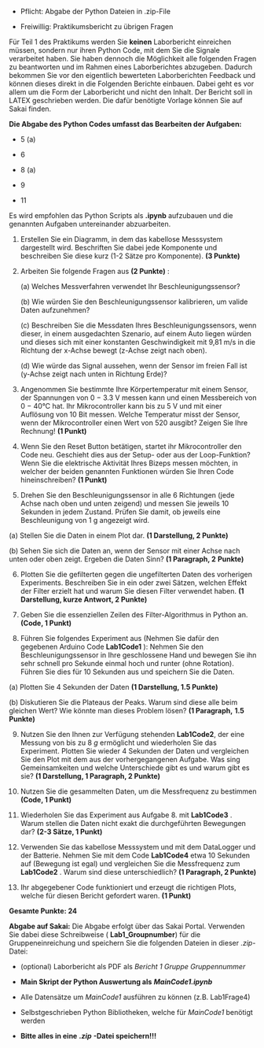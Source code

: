 
  - Pflicht: Abgabe der Python Dateien in .zip-File

  - Freiwillig: Praktikumsbericht zu übrigen Fragen

Für Teil 1 des Praktikums werden Sie **keinen** Laborbericht einreichen müssen, sondern nur ihren Python Code, mit dem Sie die Signale verarbeitet haben. Sie haben dennoch die Möglichkeit alle folgenden Fragen zu beantworten und im Rahmen eines Laborberichtes abzugeben. Dadurch bekommen Sie vor den eigentlich bewerteten Laborberichten Feedback und können dieses direkt in die Folgenden Berichte einbauen. Dabei geht es vor allem um die Form der Laborbericht und nicht den Inhalt. Der Bericht soll in LATEX geschrieben werden. Die dafür benötigte Vorlage können Sie auf Sakai finden.

**Die Abgabe des Python Codes umfasst das Bearbeiten der Aufgaben:**

  - 5 (a)

  - 6

  - 8 (a)

  - 9

  - 11

Es wird empfohlen das Python Scripts als **.ipynb** aufzubauen und die genannten Aufgaben untereinander abzuarbeiten.

1. Erstellen Sie ein Diagramm, in dem das kabellose Messsystem dargestellt
wird. Beschriften Sie dabei jede Komponente und beschreiben Sie diese kurz
(1-2 Sätze pro Komponente). **(3 Punkte)**

2. Arbeiten Sie folgende Fragen aus **(2 Punkte)** :

    (a) Welches Messverfahren verwendet Ihr Beschleunigungssensor?

    (b) Wie würden Sie den Beschleunigungssensor kalibrieren, um valide Daten aufzunehmen?

    (c) Beschreiben Sie die Messdaten Ihres Beschleunigungssensors, wenn
dieser, in einem ausgedachten Szenario, auf einem Auto liegen würden
und dieses sich mit einer konstanten Geschwindigkeit mit 9,81 m/s in die Richtung der x-Achse bewegt (z-Achse zeigt nach oben).


    (d) Wie würde das Signal aussehen, wenn der Sensor im freien Fall ist
(y-Achse zeigt nach unten in Richtung Erde)?

3. Angenommen Sie bestimmte Ihre Körpertemperatur mit einem Sensor, der
Spannungen von 0 − 3.3 V messen kann und einen Messbereich von 0 − 40°C
hat. Ihr Mikrocontroller kann bis zu 5 V und mit einer Auflösung von 10
Bit messen. Welche Temperatur misst der Sensor, wenn der Mikrocontroller
einen Wert von 520 ausgibt? Zeigen Sie Ihre Rechnung! **(1 Punkt)**

4. Wenn Sie den Reset Button betätigen, startet ihr Mikrocontroller den Code
neu. Geschieht dies aus der Setup- oder aus der Loop-Funktion? Wenn Sie
die elektrische Aktivität Ihres Bizeps messen möchten, in welcher der beiden
genannten Funktionen würden Sie Ihren Code hineinschreiben? **(1 Punkt)**

5. Drehen Sie den Beschleunigungssensor in alle 6 Richtungen (jede Achse
nach oben und unten zeigend) und messen Sie jeweils 10 Sekunden in jedem
Zustand. Prüfen Sie damit, ob jeweils eine Beschleunigung von 1 g angezeigt
wird.

  (a) Stellen Sie die Daten in einem Plot dar. **(1 Darstellung, 2 Punkte)**

  (b) Sehen Sie sich die Daten an, wenn der Sensor mit einer Achse nach
unten oder oben zeigt. Ergeben die Daten Sinn? **(1 Paragraph, 2**
**Punkte)**

6. Plotten Sie die gefilterten gegen die ungefilterten Daten des vorherigen Experiments. Beschreiben Sie in ein oder zwei Sätzen, welchen Effekt der Filter erzielt hat und warum Sie diesen Filter verwendet haben. **(1 Darstellung, kurze Antwort, 2 Punkte)**

7. Geben Sie die essenziellen Zeilen des Filter-Algorithmus in Python an. **(Code, 1 Punkt)**

8. Führen Sie folgendes Experiment aus (Nehmen Sie dafür den gegebenen
Arduino Code **Lab1Code1** ): Nehmen Sie den Beschleunigungssensor in
Ihre geschlossene Hand und bewegen Sie ihn sehr schnell pro Sekunde einmal
hoch und runter (ohne Rotation). Führen Sie dies für 10 Sekunden aus und
speichern Sie die Daten.

(a) Plotten Sie 4 Sekunden der Daten **(1 Darstellung, 1.5 Punkte)**

(b) Diskutieren Sie die Plateaus der Peaks. Warum sind diese alle beim
gleichen Wert? Wie könnte man dieses Problem lösen? **(1 Paragraph,**
**1.5 Punkte)**

9. Nutzen Sie den Ihnen zur Verfügung stehenden **Lab1Code2**, der eine Messung von bis zu 8 *g* ermöglicht und wiederholen Sie das Experiment. Plotten Sie wieder 4 Sekunden der Daten und vergleichen Sie den Plot mit dem aus der vorhergegangenen Aufgabe. Was sing Gemeinsamkeiten und welche Unterschiede gibt es und warum gibt es sie? **(1 Darstellung, 1 Paragraph, 2 Punkte)**

10. Nutzen Sie die gesammelten Daten, um die Messfrequenz zu bestimmen
**(Code, 1 Punkt)**

11. Wiederholen Sie das Experiment aus Aufgabe 8. mit **Lab1Code3** . Warum
stellen die Daten nicht exakt die durchgeführten Bewegungen dar? **(2-3 Sätze, 1 Punkt)**

12. Verwenden Sie das kabellose Messsystem und mit dem DataLogger und der
Batterie. Nehmen Sie mit dem Code **Lab1Code4** etwa 10 Sekunden auf
(Bewegung ist egal) und vergleichen Sie die Messfrequenz zum **Lab1Code2** .
Warum sind diese unterschiedlich? **(1 Paragraph, 2 Punkte)**

13. Ihr abgegebener Code funktioniert und erzeugt die richtigen Plots, welche
für diesen Bericht gefordert waren. **(1 Punkt)**

**Gesamte Punkte: 24**

**Abgabe auf Sakai:**
Die Abgabe erfolgt über das Sakai Portal. Verwenden Sie dabei diese Schreibweise ( **Lab1_Groupnumber**) für die Gruppeneinreichung und speichern Sie die
folgenden Dateien in dieser *.zip*-Datei:

 -  (optional) Laborbericht als PDF als *Bericht 1 Gruppe Gruppennummer*

  - **Main Skript der Python Auswertung als** ***MainCode1.ipynb***

  - Alle Datensätze um *MainCode1* ausführen zu können (z.B. Lab1Frage4)

  - Selbstgeschrieben Python Bibliotheken, welche für *MainCode1* benötigt
werden

  - **Bitte alles in eine** ***.zip*** **-Datei speichern!!!**


